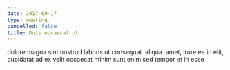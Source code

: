 ```yaml
---
date: 2017-09-17
type: meeting
cancelled: false
title: Duis occaecat ut
---
```

dolore magna sint nostrud laboris ut consequat. aliqua. amet, irure ea in elit, cupidatat ad ex velit occaecat minim sunt enim sed tempor et in esse